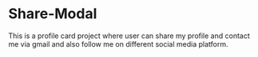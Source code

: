 # Share-Modal
This is a profile card project where user can share my profile and contact me via gmail and also follow me on different social media platform.
